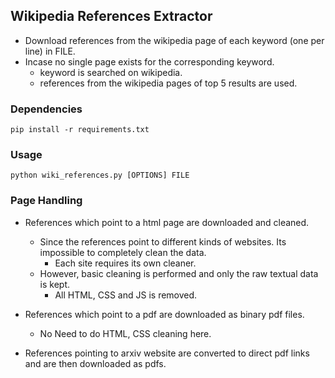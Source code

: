 ## Wikipedia References Extractor

- Download references from the wikipedia page of each keyword (one per line) in FILE.
- Incase no single page exists for the corresponding keyword.
    + keyword is searched on wikipedia.
    + references from the wikipedia pages of top 5 results are used.

### Dependencies

```
pip install -r requirements.txt
```

### Usage

```
python wiki_references.py [OPTIONS] FILE
```

### Page Handling

- References which point to a html page are downloaded and cleaned.
    + Since the references point to different kinds of websites. Its impossible to completely clean the data.
        * Each site requires its own cleaner.
    + However, basic cleaning is performed and only the raw textual data is kept.
        * All HTML, CSS and JS is removed.

- References which point to a pdf are downloaded as binary pdf files.
    + No Need to do HTML, CSS cleaning here.

- References pointing to arxiv website are converted to direct pdf links and are then downloaded as pdfs.
